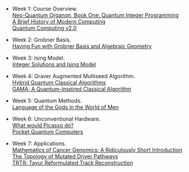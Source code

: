 <!-- ---
title: "Blog"
layout: page
menuItem: "Blog"
menuPosition: 7
---
{% if site.docsUrl != "" %}
Selected blog posts from MyAmpleLife.
{% endif %} -->

- Week 1: Course Overview.<br> 
[Neo-Quantum Organon, Book One: Quantum Integer Programming](http://www.myamplelife.com/wp/2019/12/neo-quantum-organon-book-one-quantum-integer-programming-quip/) <br>
[A Brief History of Modern Computing](http://www.myamplelife.com/wp/2020/04/a-brief-history-of-modern-computing/)<br>
[Quantum Computing v2.0](http://www.myamplelife.com/wp/2020/09/quantum-computing-v2-0/)



- Week 2: Grobner Basis.<br> 
[Having Fun with Grobner Basis and Algebraic Geometry](http://www.myamplelife.com/wp/2018/10/grobner-basis/)

- Week 3: Ising Model.<br> 
[Integer Solutions and Ising Model](http://www.myamplelife.com/wp/2020/01/integer-solutions-and-ising-model/)

- Week 4: Graver Augmented Multiseed Algorithm.<br> 
[Hybrid Quantum Classical Algorithms](http://www.myamplelife.com/wp/2019/02/hybrid-quantum-classical-algorithms/)<br>
[GAMA: A Quantum-inspired Classical Algorithm](http://www.myamplelife.com/wp/2019/06/gama-a-quantum-inspired-classical-algorithm/)

- Week 5: Quantum Methods.<br> 
[Language of the Gods in the World of Men](http://www.myamplelife.com/wp/2019/06/the-language-of-the-gods-in-the-world-of-men/)

- Week 6: Unconventional Hardware.<br> 
[What would Picasso do?](http://www.myamplelife.com/wp/2020/06/what-would-picasso-do/)<br>
[Pocket Quantum Computers](http://www.myamplelife.com/wp/2020/09/pocket-quantum-computers/)

- Week 7: Applications.<br> 
[Mathematics of Cancer Genomics: A Ridiculously Short Introduction](http://www.myamplelife.com/wp/2019/07/mathematics-for-cancer-genomics-a-ridiculously-short-introduction/)<br>
[The Topology of Mutated Driver Pathways](http://www.myamplelife.com/wp/2019/06/the-topology-of-mutated-driver-pathways/)<br>
[TRTR: Tayur Reformulated Track Reconstruction](http://www.myamplelife.com/wp/2020/07/trtr-tayur-reformulated-track-reconstruction/)
